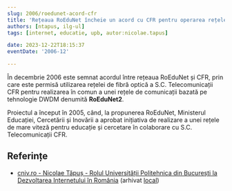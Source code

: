 ```yaml
---
slug: 2006/roedunet-acord-cfr
title: 'Rețeaua RoEduNet încheie un acord cu CFR pentru operarea rețelei de fibră optică'
authors: [ntapus, ilg-ul]
tags: [internet, educatie, upb, autor:nicolae.tapus]

date: 2023-12-22T18:15:37
eventDate: '2006-12'

---
```


În decembrie 2006 este semnat acordul între rețeaua RoEduNet și CFR, prin care
este permisă utilizarea rețelei de fibră optică a S.C. Telecomunicații CFR
pentru realizarea în comun a unei rețele de comunicații bazată pe
tehnologie DWDM denumită **RoEduNet2**.

<!-- truncate -->

Proiectul a început în 2005, când, la propunerea RoEduNet,
Ministerul Educației, Cercetării și Inovării a aprobat
inițiativa de realizare a unei rețele de mare viteză pentru educație și
cercetare în colaborare cu S.C. Telecomunicații CFR.

## Referințe

- [cniv.ro - Nicolae Tăpuș - Rolul Universității Politehnica din București la Dezvoltarea Internetului în România](https://cniv.ro/documents/26/CNIV_Volum_Aniversar_2023_-_Versiune_Online_DPxioQg.pdf) (arhivat [local](https://cronica-it.github.io/arhiva/))
